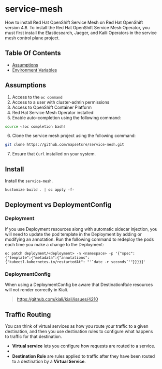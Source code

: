 # service-mesh
How to install Red Hat OpenShift Service Mesh on Red Hat OpenShift version 4.8. To
install the Red Hat OpenShift Service Mesh Operator, you must first install the Elasticsearch, Jaeger, and Kaili
Operators in the service mesh control plane project. 

## Table Of Contents
- [Assumptions](#assumptions)
- [Environment Variables](#environment-variables)

## Assumptions
1. Access to the `oc command`
2. Access to a user with cluster-admin permissions
3. Access to OpenShift Container Platform 
4. Red Hat Service Mesh Operator installed
5. Enable auto-completion using the following command:
```bash
source <(oc completion bash)
```
6. Clone the service mesh project using the following command:
```bash
git clone https://github.com/napsetsre/service-mesh.git
```
7. Ensure that `Curl` installed on your system.

## Install
Install the `service-mesh`.
```shell
kustomize build . | oc apply -f-
```

## Deployment vs DeploymentConfig
### Deployment
If you use Deployment resources along with automatic sidecar injection, you will need to update the pod template in the Deployment by adding or modifying an annotation. Run the following command to redeploy the pods each time you make a change to the Deployment:
```shell
oc patch deployment/<deployment> -n <namespace> -p '{"spec":{"template":{"metadata":{"annotations":{"kubectl.kubernetes.io/restartedAt": "'`date -r seconds`'"}}}}}'
```

### DeploymentConfig
When using a DeploymentConfig be aware that DestinationRule resources will not render correctly in Kiali.

> https://github.com/kiali/kiali/issues/4210


## Traffic Routing
You can think of virtual services as how you route your traffic to a given destination, and then you use destination rules to configure what happens to traffic for that destination. 

* **Virtual service** lets you configure how requests are routed to a service.
* 
* **Destination Rule** are rules applied to traffic after they have been routed to a destination by a **Virtual Service**.